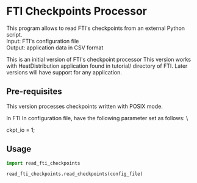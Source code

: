 # FTI Checkpoints Processor

This program allows to read FTI's checkpoints from an external Python script. \
Input: FTI's configuration file \
Output: application data in CSV format

This is an initial version of FTI's checkpoint processor
This version works with HeatDistribution application found in tutorial/ directory 
of FTI. Later versions will have support for any application. 

## Pre-requisites

This version processes checkpoints written with POSIX mode.

In FTI In configuration file, have the following parameter set as follows: \

ckpt_io = 1; 


## Usage

```python
import read_fti_checkpoints

read_fti_checkpoints.read_checkpoints(config_file) 

```

